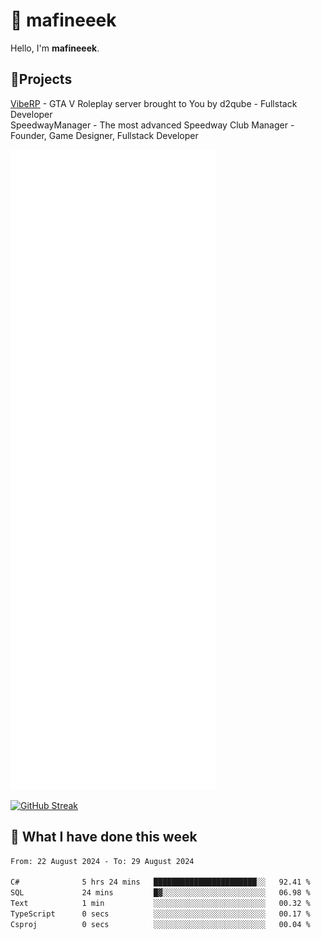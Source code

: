 # 👋 mafineeek
Hello, I'm **mafineeek**.

## 📝Projects

[VibeRP](https://v-rp.pl) - GTA V Roleplay server brought to You by d2qube - Fullstack Developer<br/>
SpeedwayManager - The most advanced Speedway Club Manager - Founder, Game Designer, Fullstack Developer


![](./github-metrics.svg)

[![GitHub Streak](https://streak-stats.demolab.com/?user=mafineeek)](https://git.io/streak-stats)

## 📰 What I have done this week
<!--START_SECTION:waka-->

```txt
From: 22 August 2024 - To: 29 August 2024

C#              5 hrs 24 mins   ███████████████████████░░   92.41 %
SQL             24 mins         █▓░░░░░░░░░░░░░░░░░░░░░░░   06.98 %
Text            1 min           ░░░░░░░░░░░░░░░░░░░░░░░░░   00.32 %
TypeScript      0 secs          ░░░░░░░░░░░░░░░░░░░░░░░░░   00.17 %
Csproj          0 secs          ░░░░░░░░░░░░░░░░░░░░░░░░░   00.04 %
```

<!--END_SECTION:waka-->
